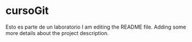 # cursoGit
Esto es parte de un laboratorio
I am editing the README file. Adding some more details about the project description.

